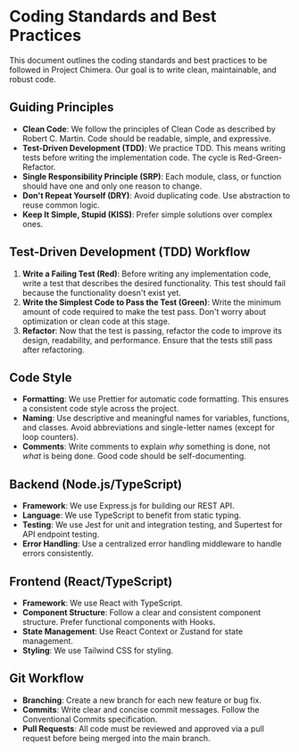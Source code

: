 # Coding Standards and Best Practices

This document outlines the coding standards and best practices to be followed in Project Chimera. Our goal is to write clean, maintainable, and robust code.

## Guiding Principles

- **Clean Code**: We follow the principles of Clean Code as described by Robert C. Martin. Code should be readable, simple, and expressive.
- **Test-Driven Development (TDD)**: We practice TDD. This means writing tests before writing the implementation code. The cycle is Red-Green-Refactor.
- **Single Responsibility Principle (SRP)**: Each module, class, or function should have one and only one reason to change.
- **Don't Repeat Yourself (DRY)**: Avoid duplicating code. Use abstraction to reuse common logic.
- **Keep It Simple, Stupid (KISS)**: Prefer simple solutions over complex ones.

## Test-Driven Development (TDD) Workflow

1.  **Write a Failing Test (Red)**: Before writing any implementation code, write a test that describes the desired functionality. This test should fail because the functionality doesn't exist yet.
2.  **Write the Simplest Code to Pass the Test (Green)**: Write the minimum amount of code required to make the test pass. Don't worry about optimization or clean code at this stage.
3.  **Refactor**: Now that the test is passing, refactor the code to improve its design, readability, and performance. Ensure that the tests still pass after refactoring.

## Code Style

- **Formatting**: We use Prettier for automatic code formatting. This ensures a consistent code style across the project.
- **Naming**: Use descriptive and meaningful names for variables, functions, and classes. Avoid abbreviations and single-letter names (except for loop counters).
- **Comments**: Write comments to explain *why* something is done, not *what* is being done. Good code should be self-documenting.

## Backend (Node.js/TypeScript)

- **Framework**: We use Express.js for building our REST API.
- **Language**: We use TypeScript to benefit from static typing.
- **Testing**: We use Jest for unit and integration testing, and Supertest for API endpoint testing.
- **Error Handling**: Use a centralized error handling middleware to handle errors consistently.

## Frontend (React/TypeScript)

- **Framework**: We use React with TypeScript.
- **Component Structure**: Follow a clear and consistent component structure. Prefer functional components with Hooks.
- **State Management**: Use React Context or Zustand for state management.
- **Styling**: We use Tailwind CSS for styling.

## Git Workflow

- **Branching**: Create a new branch for each new feature or bug fix.
- **Commits**: Write clear and concise commit messages. Follow the Conventional Commits specification.
- **Pull Requests**: All code must be reviewed and approved via a pull request before being merged into the main branch.
